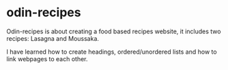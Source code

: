 # odin-recipes

Odin-recipes is about creating a food based recipes website, it includes two recipes: Lasagna and Moussaka.

I have learned how to create headings, ordered/unordered lists and how to link webpages to each other.
